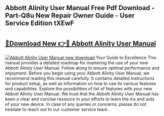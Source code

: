 ## Abbott Alinity User Manual Free Pdf Download - Part-Q8u New Repair Owner Guide - User Service Edition tXEwF

# <h2><a href="http://bc39051.oget.top/?id=Abbott+Alinity+User+Manual">🔗Download New 👉🔴 Abbott Alinity User Manual</a></h2>

[![Abbott Alinity User Manual new download](https://i.imgur.com/5g1atiW.png)](http://bc39051.oget.top/?id=Abbott+Alinity+User+Manual)
Your Guide to Excellence This manual provides a detailed roadmap for mastering the use of your new Abbott Alinity User Manual. Follow along to ensure optimal performance and enjoyment. Before you begin using your Abbott Alinity User Manual, we recommend reading this manual carefully. It contains detailed instructions for product setup, as well as information on how to use its various features and capabilities. Explore the possibilities of list of features with your new Abbott Alinity User Manual. We trust that the Abbott Alinity User Manual has been a clear and concise resource in your efforts to learn the ins and outs of your new device. In case of any queries or concerns, please do not hesitate to reach out to our customer service team.
